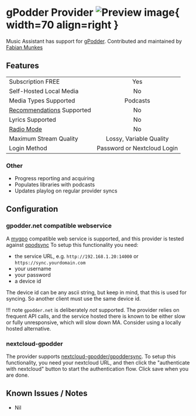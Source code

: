 # gPodder Provider ![Preview image](../assets/icons/gpodder-icon.png){ width=70 align=right }

Music Assistant has support for [gPodder](https://gpodder.github.io). Contributed and maintained by [Fabian Munkes](https://github.com/fmunkes)

## Features

|           |                     |
|:-----------------------|:---------------------:|
| Subscription FREE | Yes |
| Self-Hosted Local Media  | No |
| Media Types Supported | Podcasts |
| [Recommendations](../ui.md#view-home) Supported | No |
| Lyrics Supported | No |
| [Radio Mode](../ui.md#track-menu) | No |
| Maximum Stream Quality | Lossy, Variable Quality |
| Login Method | Password or Nextcloud Login |

### Other
- Progress reporting and acquiring
- Populates libraries with podcasts
- Updates playlog on regular provider syncs

## Configuration
### gpodder.net compatible webservice
A [mygpo](https://github.com/gpodder/mygpo) compatible web service is supported, and this provider is tested against
[opodsync](https://github.com/kd2org/opodsync)
To setup this functionality you need:

- the service URL, e.g. `http://192.168.1.20:14000` or `https://sync.yourdomain.com` 
- your username
- your password
- a device id

The device id can be any ascii string, but keep in mind, that this is used for syncing.
So another client must use the same device id.

!!! note
    `gpodder.net` is deliberately _not_ supported. The provider relies on frequent API calls, and the service hosted there is known to be either slow or fully unresponsive, which will slow down MA. Consider using a locally hosted alternative.

### nextcloud-gpodder
The provider supports [nextcloud-gpodder/gpoddersync](https://apps.nextcloud.com/apps/gpoddersync).
To setup this functionality, you need your nextcloud URL, and then click the "authenticate with nextcloud" button to start the authentication flow. Click save when you are done.

## Known Issues / Notes

- Nil
